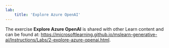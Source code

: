 ```yaml
---
lab:
    title: 'Explore Azure OpenAI'
---
```


The exercise **Explore Azure OpenAI** is shared with other Learn content and can be found at: https://microsoftlearning.github.io/mslearn-generative-ai/Instructions/Labs/2-explore-azure-openai.html.

